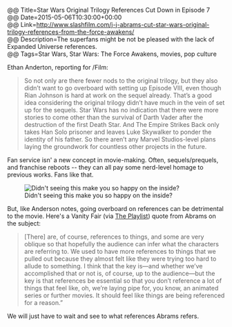 @@ Title=Star Wars Original Trilogy References Cut Down in Episode 7  
@@ Date=2015-05-06T10:30:00+00:00  
@@ Link=http://www.slashfilm.com/j-j-abrams-cut-star-wars-original-trilogy-references-from-the-force-awakens/  
@@ Description=The superfans might be not be pleased with the lack of Expanded Universe references.  
@@ Tags=Star Wars, Star Wars: The Force Awakens, movies, pop culture  

Ethan Anderton, reporting for /Film:
>So not only are there fewer nods to the original trilogy, but they also didn’t want to go overboard with setting up Episode VIII, even though Rian Johnson is hard at work on the sequel already. That’s a good idea considering the original trilogy didn’t have much in the vein of set up for the sequels. Star Wars has no indication that there were more stories to come other than the survival of Darth Vader after the destruction of the first Death Star. And The Empire Strikes Back only takes Han Solo prisoner and leaves Luke Skywalker to ponder the identity of his father. So there aren’t any Marvel Studios-level plans laying the groundwork for countless other projects in the future.

Fan service isn' a new concept in movie-making. Often, sequels/prequels, and franchise reboots -- they can all pay some nerd-level homage to previous works. Fans like that. 

<figure>
	<img src="http://www.nerdist.com/wp-content/uploads/2012/12/trek-hands-touching1.jpg" alt="Didn't seeing this make you so happy on the inside?" />
	<figcaption>Didn't seeing this make you so happy on the inside?</figcaption>
</figure>

But, like Anderson notes, going overboard on references can be detrimental to the movie. Here's a Vanity Fair (via [The Playlist][indiewire]) quote from Abrams on the subject:
>[There] are, of course, references to things, and some are very oblique so that hopefully the audience can infer what the characters are referring to. We used to have more references to things that we pulled out because they almost felt like they were trying too hard to allude to something. I think that the key is—and whether we’ve accomplished that or not is, of course, up to the audience—but the key is that references be essential so that you don’t reference a lot of things that feel like, oh, we’re laying pipe for, you know, an animated series or further movies. It should feel like things are being referenced for a reason.”

We will just have to wait and see to what references Abrams refers.

[indiewire]: http://blogs.indiewire.com/theplaylist/jj-abrams-says-he-had-to-pull-back-on-references-to-the-earlier-films-in-star-wars-the-force-awakens-20150505